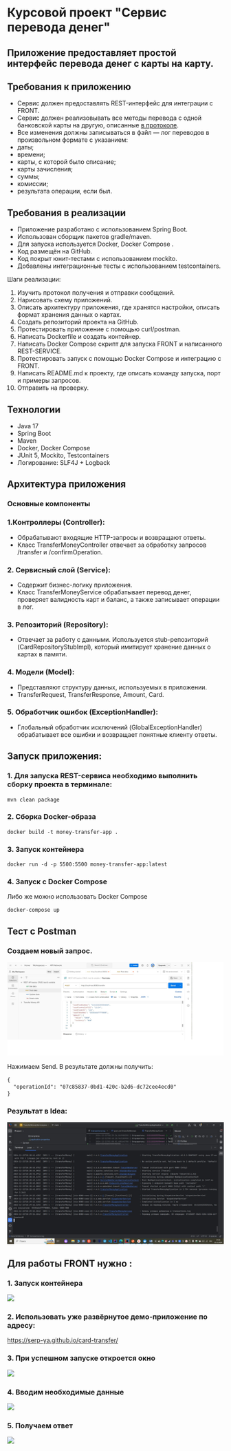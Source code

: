 # **Курсовой проект "Сервис перевода денег"**
## Приложение предоставляет простой интерфейс перевода денег с карты на карту.

## **Требования к приложению**
- Сервис должен предоставлять REST-интерфейс для интеграции с FRONT.
- Сервис должен реализовывать все методы перевода с одной банковской карты на другую, описанные [в протоколе](https://github.com/netology-code/jd-homeworks/blob/master/diploma/MoneyTransferServiceSpecification.yaml).
- Все изменения должны записываться в файл — лог переводов в произвольном формате с указанием:
- даты;
- времени;
- карты, с которой было списание;
- карты зачисления;
- суммы;
- комиссии;
- результата операции, если был.

## Требования в реализации

- Приложение разработано с использованием Spring Boot.
- Использован сборщик пакетов gradle/maven.
- Для запуска используется Docker, Docker Compose .
- Код размещён на GitHub.
- Код покрыт юнит-тестами с использованием mockito.
- Добавлены интеграционные тесты с использованием testcontainers.

Шаги реализации:

1. Изучить протокол получения и отправки сообщений.
2. Нарисовать схему приложений.
3. Описать архитектуру приложения, где хранятся настройки, описать формат хранения данных о картах.
4. Создать репозиторий проекта на GitHub.
5. Протестировать приложение с помощью curl/postman.
6. Написать Dockerfile и создать контейнер.
7. Написать Docker Compose  скрипт для запуска FRONT и написанного REST-SERVICE.
8. Протестировать запуск с помощью Docker Compose и интеграцию с FRONT.
9. Написать README.md к проекту, где описать команду запуска, порт и примеры запросов.
10. Отправить на проверку.

## Технологии
- Java 17
- Spring Boot
- Maven
- Docker, Docker Compose
- JUnit 5, Mockito, Testcontainers
- Логирование: SLF4J + Logback


##  Архитектура приложения
###  Основные компоненты
### 1.Контроллеры (Controller):
- Обрабатывают входящие HTTP-запросы и возвращают ответы.
- Класс TransferMoneyController отвечает за обработку запросов /transfer и /confirmOperation.

### 2. Сервисный слой (Service):

- Содержит бизнес-логику приложения.
- Класс TransferMoneyService обрабатывает перевод денег, проверяет валидность карт и баланс, а также записывает операции в лог.

### 3. Репозиторий (Repository):

- Отвечает за работу с данными. Используется stub-репозиторий (CardRepositoryStubImpl), который имитирует хранение данных о картах в памяти.

### 4. Модели (Model):
- Представляют структуру данных, используемых в приложении.
- TransferRequest, TransferResponse, Amount, Card.

### 5. Обработчик ошибок (ExceptionHandler):
- Глобальный обработчик исключений (GlobalExceptionHandler) обрабатывает все ошибки и возвращает понятные клиенту ответы.

## **Запуск приложения:**
### 1. Для запуска REST-сервиса необходимо выполнить сборку проекта в терминале:

```
mvn clean package
```  
### 2. Сборка Docker-образа
```
docker build -t money-transfer-app .
```

### 3. Запуск контейнера
```
docker run -d -p 5500:5500 money-transfer-app:latest
```
### 4. Запуск с Docker Compose
Либо же можно использовать Docker Compose
```
docker-compose up
```
## Тест с Postman

### Создаем новый запрос.
![](src/main/resources/Postman.jpg)

Нажимаем Send. В результате должны получить:

```
{
  "operationId": "07c85837-0bd1-420c-b2d6-dc72cee4ecd0"
}
```
### Результат в Idea:
![](src/main/resources/idea.jpg)


## **Для работы FRONT нужно :**
### 1. Запуск контейнера
![](src/main/resources/запуск%20докер.jpg)

### 2. Использовать уже развёрнутое демо-приложение по адресу:
https://serp-ya.github.io/card-transfer/

### 3. При успешном запуске откроется окно 
![](src/main/resources/открыть.jpg)

### 4. Вводим необходимые данные
![](src/main/resources/перевод%201000.jpg)

### 5. Получаем ответ
![](src/main/resources/успешный%20перевод.jpg)
